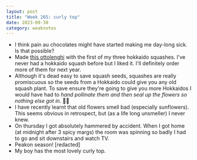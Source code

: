 ```yaml
---
layout: post
title: "Week 265: curly top"
date: 2023-09-30
category: weaknotes
---
```

* I think pain au chocolates might have started making me day-long sick. Is that possible?
* Made [this ottolenghi](https://www.theguardian.com/lifeandstyle/2016/nov/12/squash-pumpkin-recipes-yotam-ottolenghi-gnocchi-braised-mash-butternut-coquina-queen) with the first of my three hokkaido squashes. I've never had a hokkaido squash before but I liked it. I'll definitely order more of them for next year.
* Although it's dead easy to save squash seeds, squashes are really promiscuous so the seeds from a Hokkaido could give you any old squash plant. To save ensure they're going to give you more Hokkaidos I would have had to _hand pollinate them and then seal up the flowers so nothing else got in_. 🙅‍♀️
* I have recently learnt that old flowers smell bad (especially sunflowers). This seems obvious in retrospect, but (as a life long unsmeller) I never knew.
* On thursday I got absolutely hammered by accident. When I got home (at midnight after 3 spicy margs) the room was spinning so badly I had to go and sit downstairs and watch TV.
* Peakon season! [redacted]
* My boy has the most lovely curly top.
